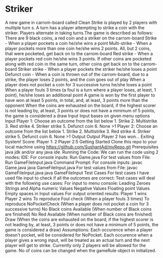 # Striker
A new game in carrom-board called Clean Strike is played by 2 players with multiple turn s. A turn has a player attempting to strike a coin with the striker. Players alternate in taking turns.The game is described as follows:  There are 9 black coins, a red coin and a striker on the carrom-board Strike - When a player pockets a coin he/she wins a point Multi-strike - When a player pockets more than one coin he/she wins 2 points. All, but 2 coins, that were pocketed, get back on to the carrom-board Red strike - When a player pockets red coin he/she wins 3 points. If other coins are pocketed along with red coin in the same turn, other coins get back on to the carrom-board Striker strike - When a player pockets the striker he/she loses a point Defunct coin - When a coin is thrown out of the carrom-board, due to a strike, the player loses 2 points, and the coin goes out of play When a player does not pocket a coin for 3 successive turns he/she loses a point When a player fouls 3 times (a foul is a turn where a player loses, at least, 1 point), he/she loses an additional point A game is won by the first player to have won at least 5 points, in total, and, at least, 3 points more than the opponent When the coins are exhausted on the board, if the highest scorer is not leading by, at least, 3 points or does not have a minimum of 5 points, the game is considered a draw Input Input bases on given menu options  Input  Player 1: Choose an outcome from the list below  1. Strike  2. Multistrike  3. Red strike  4. Striker strike  5. Defunct coin  6. None >1  Player 2: Choose an outcome from the list below  1. Strike  2. Multistrike  3. Red strike  4. Striker strike  5. Defunct coin  6. None >1 Output Output  Player 2 has won... Exiting System! Score: Player 1: 2 Player 2:5 Getting Started Clone this repo to your local machine using https://github.com/SushantAd/myRepo.git  Prerequisites java jdk and/or any java ide. Running the Code: We can run the code using 2 modes:  IDE: For console inputs:  Run Game.java For test values from File:  Run GameFileInput.java Command Prompt: For console inputs:  javac Game.java java GameFileInput.java For test values from File:  javac GameFileInput.java java GameFileInput Test Cases For test cases I have used file input to check if all the outcomes are correct:  Test cases will deal with the following use cases: For input to menu console:  Leading Zeroes Strings and Alpha numeric Values Negative Values Floating point Values Empty spaces in Input values For output oriented results:  Player 1 wins Player 2 wins To reproduce Foul check (When a player fouls 3 times) To reproduce NoPocketCheck (When a player does not pocket a coin for 3 successive turns) No Black coins Available (When number of Black coins are finished) No Red Available (When number of Black coins are finished) Draw (When the coins are exhausted on the board, if the highest scorer is not leading by, at least, 3 points or does not have a minimum of 5 points, the game is considered a draw) Assumptions:  Each occurence when a player doesn't pocket, will be considered for NoPocket. Each occurence when a player gives a wrong input, will be treated as an actual turn and the next player will get to strike. Currently only 2 players will be allowed for the game. No of coins can be changed when the gameRule object in initialized.
